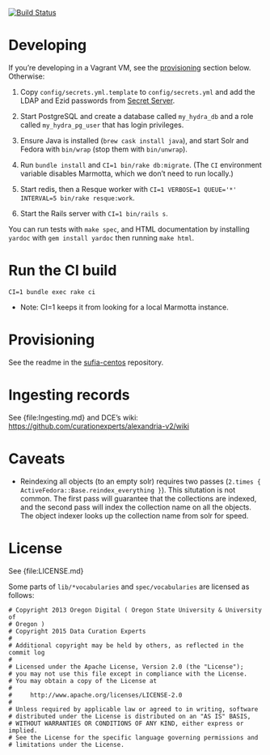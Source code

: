 [![Build Status](http://jenkins.library.ucsb.edu:8080/buildStatus/icon?job=ADRL_pull-requests)](http://jenkins.library.ucsb.edu:8080/job/ADRL_pull-requests/)

# Developing

If you’re developing in a Vagrant VM, see the
[provisioning](#provisioning) section below. Otherwise:

1. Copy `config/secrets.yml.template` to `config/secrets.yml` and add
   the LDAP and Ezid passwords from
   [Secret Server](https://epm.ets.ucsb.edu/SS/login.aspx).

2. Start PostgreSQL and create a database called `my_hydra_db` and a
   role called `my_hydra_pg_user` that has login privileges.

3. Ensure Java is installed (`brew cask install java`), and start Solr
   and Fedora with `bin/wrap` (stop them with `bin/unwrap`).

4. Run `bundle install` and `CI=1 bin/rake db:migrate`. (The `CI`
   environment variable disables Marmotta, which we don’t need to run
   locally.)

5. Start redis, then a Resque worker with `CI=1 VERBOSE=1 QUEUE='*' INTERVAL=5 bin/rake resque:work`.

6. Start the Rails server with `CI=1 bin/rails s`.

You can run tests with `make spec`, and HTML documentation by
installing `yardoc` with `gem install yardoc` then running `make
html`.

# Run the CI build

`CI=1 bundle exec rake ci`
 * Note: CI=1 keeps it from looking for a local Marmotta instance.

# Provisioning

See the readme in the
[sufia-centos](https://github.library.ucsb.edu/ADRL/sufia-centos/blob/master/README.md)
repository.

# Ingesting records

See {file:Ingesting.md} and DCE’s wiki:
<https://github.com/curationexperts/alexandria-v2/wiki>

# Caveats

* Reindexing all objects (to an empty solr) requires two passes
  (`2.times { ActiveFedora::Base.reindex_everything }`). This
  situtation is not common. The first pass will guarantee that the
  collections are indexed, and the second pass will index the
  collection name on all the objects. The object indexer looks up the
  collection name from solr for speed.

# License

See {file:LICENSE.md}

Some parts of `lib/*vocabularies` and `spec/vocabularies` are licensed
as follows:

```
# Copyright 2013 Oregon Digital ( Oregon State University & University of
# Oregon )
# Copyright 2015 Data Curation Experts
#
# Additional copyright may be held by others, as reflected in the commit log
#
# Licensed under the Apache License, Version 2.0 (the "License");
# you may not use this file except in compliance with the License.
# You may obtain a copy of the License at
#
#     http://www.apache.org/licenses/LICENSE-2.0
#
# Unless required by applicable law or agreed to in writing, software
# distributed under the License is distributed on an "AS IS" BASIS,
# WITHOUT WARRANTIES OR CONDITIONS OF ANY KIND, either express or implied.
# See the License for the specific language governing permissions and
# limitations under the License.
```
